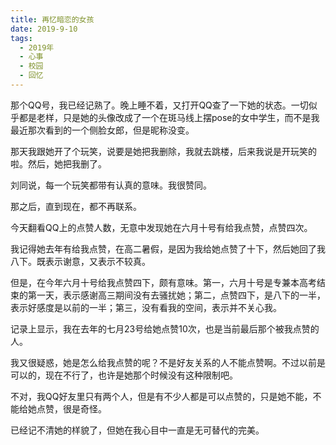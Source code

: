 ```yaml
---
title: 再忆暗恋的女孩
date: 2019-9-10
tags:
  - 2019年
  - 心事
  - 校园
  - 回忆
---
```


那个QQ号，我已经记熟了。晚上睡不着，又打开QQ查了一下她的状态。一切似乎都是老样，只是她的头像改成了一个在斑马线上摆pose的女中学生，而不是我最近那次看到的一个侧脸女郎，但是昵称没变。

那天我跟她开了个玩笑，说要是她把我删除，我就去跳楼，后来我说是开玩笑的啦。然后，她把我删了。

刘同说，每一个玩笑都带有认真的意味。我很赞同。

那之后，直到现在，都不再联系。

今天翻看QQ上的点赞人数，无意中发现她在六月十号有给我点赞，点赞四次。

我记得她去年有给我点赞，在高二暑假，是因为我给她点赞了十下，然后她回了我八下。既表示谢意，又表示不较真。

但是，在今年六月十号给我点赞四下，颇有意味。第一，六月十号是专兼本高考结束的第一天，表示感谢高三期间没有去骚扰她；第二，点赞四下，是八下的一半，表示好感度是以前的一半；第三，没有看我的空间，表示并不关心我。

记录上显示，我在去年的七月23号给她点赞10次，也是当前最后那个被我点赞的人。

我又很疑惑，她是怎么给我点赞的呢？不是好友关系的人不能点赞啊。不过以前是可以的，现在不行了，也许是她那个时候没有这种限制吧。

不对，我QQ好友里只有两个人，但是有不少人都是可以点赞的，只是她不能，不能给她点赞，很是奇怪。

已经记不清她的样貌了，但她在我心目中一直是无可替代的完美。
